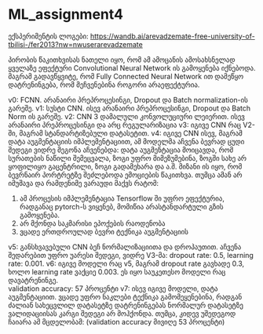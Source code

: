 # ML_assignment4
ექსპერიმენტის ლოგები: 
https://wandb.ai/arevadzemate-free-university-of-tbilisi-/fer2013?nw=nwuserarevadzemate

პირობის წაკითხვისას ნათელი იყო, რომ ამ ამოცანის ამოსახსნელად ყველაზე ეფექტური Convolutional Neural Network ის გამოყენება იქნებოდა. 
მაგრამ გადავწყვიტე, რომ Fully Connected Neural Network ით დამეწყო დატრენინგება, რომ მეჩვენებინა როგორი არაეფექტურია. 

v0: FCNN. არანაირი პრეპროცესინგი, Dropout და Batch normalization-ის გარეშე.
v1: სუსტი CNN. ისევ არანაირი პრეპროცესინგი, Dropout და Batch Norm ის გარეშე. 
v2: CNN 3 დამალული კონვოლუციური ლეიერით. ისევ არანაირი პრეპროცესინგი და არც რეგულარიზაცია
v3: იგივე CNN რაც V2-ში, მაგრამ სტანდარტიზებული დატასეტით.
v4: იგივე CNN ისევ, მაგრამ დატა აუგმენტაციის იმპლემენტაციით, ამ მოდელმა აჩვენა ბევრად ცუდი შედეგი ვიდრე მეგონა აჩვენებდა:
დატა აუგმენტაცია მოიცავდა, რომ სურათების ნაწილი შემეცვალა, ზოგი უფრო მიმეზუმებინა, ზოგში სახე არ ყოფილიყო გაცენტრილი, ზოგი გადამეხარა და ა.შ.
მიზანი ის იყო, რომ ბევრნაირ პორტრეტზე შეძლებოდა ემოციების წაკითხვა. თუმცა ამან არ იმუშავა და რამდენიმე ვარაუდი მაქვს რატომ:
1) ამ პროცესის იმპლემენტაცია Tensorflow ში უფრო ეფექტურია, რადგანაც pytorch-ს ვიყენებ, მომიწია არასტანდარტული გზის გამოყენება.
2) არ მქონდა საკმარისი ეპოქების რაოდენობა
3) ვცადე ერთდროულად ბევრი ტექნიკა აუგმენტაციის

v5: განსხვავებული CNN ბეჩ ნორმალიზაციითა და დროპაუთით. აჩვენა შედარებით უფრო უარესი შედეგი, ვიდრე V3-მა:
dropout rate: 0.5, learning rate: 0.001. 
v6: იგივე მოდელი რაც v5, მაგრამ dropout rate გავხადე 0.3, ხოლო learning rate ვაქციე 0.003. ეს იყო საუკეთესო მოდელი რაც დავატრენინგე.  
   validation accuracy: 57 პროცენტი
v7: ისევ იგივე მოდელი, დატა აუგმენტაციით. ვცადე უფრო ნაკლები ტექნიკა გამომეყენებინა, რადგან ძალიან სახეცვლილ დატასეტზე დატრენინგებას ნორმალურ დატასეტზე ვალიდაციისას კარგი შედეგი არ მოჰქონდა. თუმცა, კიდევ უშედეგოდ ჩაიარა ამ მცდელობამ: (validation accuracy მივიღე 53 პროცენტი)
